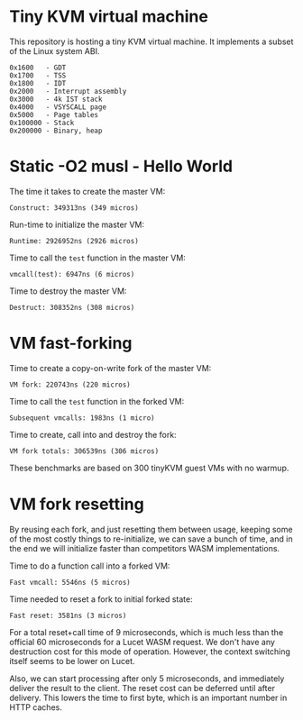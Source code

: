 Tiny KVM virtual machine
==============

This repository is hosting a tiny KVM virtual machine.
It implements a subset of the Linux system ABI.

```
0x1600   - GDT
0x1700   - TSS
0x1800   - IDT
0x2000   - Interrupt assembly
0x3000   - 4k IST stack
0x4000   - VSYSCALL page
0x5000   - Page tables
0x100000 - Stack
0x200000 - Binary, heap
```

Static -O2 musl - Hello World
==============

The time it takes to create the master VM:
```
Construct: 349313ns (349 micros)
```

Run-time to initialize the master VM:
```
Runtime: 2926952ns (2926 micros)
```

Time to call the `test` function in the master VM:
```
vmcall(test): 6947ns (6 micros)
```

Time to destroy the master VM:
```
Destruct: 308352ns (308 micros)
```

VM fast-forking
==============

Time to create a copy-on-write fork of the master VM:
```
VM fork: 220743ns (220 micros)
```

Time to call the `test` function in the forked VM:
```
Subsequent vmcalls: 1983ns (1 micro)
```

Time to create, call into and destroy the fork:
```
VM fork totals: 306539ns (306 micros)
```

These benchmarks are based on 300 tinyKVM guest VMs with no warmup.


VM fork resetting
==============

By reusing each fork, and just resetting them between usage, keeping some of the most costly things to re-initialize, we can save a bunch of time, and in the end we will initialize faster than competitors WASM implementations.

Time to do a function call into a forked VM:
```
Fast vmcall: 5546ns (5 micros)
```

Time needed to reset a fork to initial forked state:
```
Fast reset: 3581ns (3 micros)
```

For a total reset+call time of 9 microseconds, which is much less than the official 60 microseconds for a Lucet WASM request. We don't have any destruction cost for this mode of operation. However, the context switching itself seems to be lower on Lucet.

Also, we can start processing after only 5 microseconds, and immediately deliver the result to the client. The reset cost can be deferred until after delivery. This lowers the time to first byte, which is an important number in HTTP caches.
